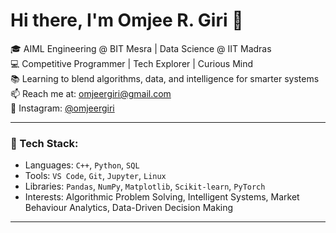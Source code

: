 # Hi there, I'm Omjee R. Giri 👋

🎓 AIML Engineering @ BIT Mesra | Data Science @ IIT Madras  
💻 Competitive Programmer | Tech Explorer | Curious Mind  
📚 Learning to blend algorithms, data, and intelligence for smarter systems  
📫 Reach me at: omjeergiri@gmail.com  
📸 Instagram: [@omjeergiri](https://instagram.com/omjeergiri)

---

### 🚀 Tech Stack:
- Languages: `C++`, `Python`, `SQL`
- Tools: `VS Code`, `Git`, `Jupyter`, `Linux`
- Libraries: `Pandas`, `NumPy`, `Matplotlib`, `Scikit-learn`, `PyTorch`
- Interests: Algorithmic Problem Solving, Intelligent Systems, Market Behaviour Analytics, Data-Driven Decision Making

---

